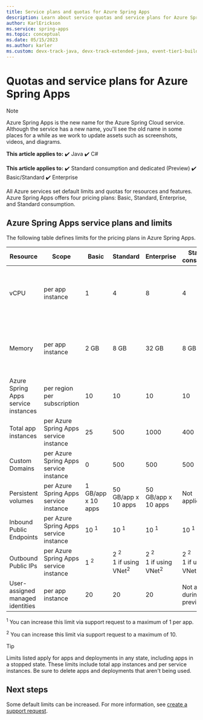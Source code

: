```yaml
---
title: Service plans and quotas for Azure Spring Apps
description: Learn about service quotas and service plans for Azure Spring Apps.
author: KarlErickson
ms.service: spring-apps
ms.topic: conceptual
ms.date: 05/15/2023
ms.author: karler
ms.custom: devx-track-java, devx-track-extended-java, event-tier1-build-2022
---
```


# Quotas and service plans for Azure Spring Apps

> [!NOTE]
> Azure Spring Apps is the new name for the Azure Spring Cloud service. Although the service has a new name, you'll see the old name in some places for a while as we work to update assets such as screenshots, videos, and diagrams.

**This article applies to:** ✔️ Java ✔️ C#

**This article applies to:** ✔️ Standard consumption and dedicated (Preview) ✔️ Basic/Standard ✔️ Enterprise

All Azure services set default limits and quotas for resources and features. Azure Spring Apps offers four pricing plans: Basic, Standard, Enterprise, and Standard consumption.

## Azure Spring Apps service plans and limits

The following table defines limits for the pricing plans in Azure Spring Apps.

| Resource                            | Scope                                  | Basic              | Standard                                        | Enterprise                                      | Standard consumption                            | Standard dedicated                                    |
|-------------------------------------|----------------------------------------|--------------------|-------------------------------------------------|-------------------------------------------------|-------------------------------------------------|-------------------------------------------------------|
| vCPU                                | per app instance                       | 1                  | 4                                               | 8                                               | 4                                               | based on workload profile (for example, 16 in D16)    |
| Memory                              | per app instance                       | 2 GB               | 8 GB                                            | 32 GB                                           | 8 GB                                            | based on workload profile (for example, 128GB in E16) |
| Azure Spring Apps service instances | per region per subscription            | 10                 | 10                                              | 10                                              | 10                                              | 10                                                    |
| Total app instances                 | per Azure Spring Apps service instance | 25                 | 500                                             | 1000                                            | 400                                             | 1000                                                  |
| Custom Domains                      | per Azure Spring Apps service instance | 0                  | 500                                             | 500                                             | 500                                             | 500                                                   |
| Persistent volumes                  | per Azure Spring Apps service instance | 1 GB/app x 10 apps | 50 GB/app x 10 apps                             | 50 GB/app x 10 apps                             | Not applicable                                  | Not applicable                                        |
| Inbound Public Endpoints            | per Azure Spring Apps service instance | 10 <sup>1</sup>    | 10 <sup>1</sup>                                 | 10 <sup>1</sup>                                 | 10 <sup>1</sup>                                 | 10 <sup>1</sup>                                       |
| Outbound Public IPs                 | per Azure Spring Apps service instance | 1 <sup>2</sup>     | 2 <sup>2</sup> <br> 1 if using VNet<sup>2</sup> | 2 <sup>2</sup> <br> 1 if using VNet<sup>2</sup> | 2 <sup>2</sup> <br> 1 if using VNet<sup>2</sup> | 2 <sup>2</sup> <br> 1 if using VNet<sup>2</sup>       |
| User-assigned managed identities    | per app instance                       | 20                 | 20                                              | 20                                              | Not available during preview                    | Not available during preview                          |

<sup>1</sup> You can increase this limit via support request to a maximum of 1 per app.

<sup>2</sup> You can increase this limit via support request to a maximum of 10.

> [!TIP]
> Limits listed apply for apps and deployments in any state, including apps in a stopped state. These limits include total app instances and per service instances. Be sure to delete apps and deployments that aren't being used.

## Next steps

Some default limits can be increased. For more information, see [create a support request](../azure-portal/supportability/how-to-create-azure-support-request.md).
